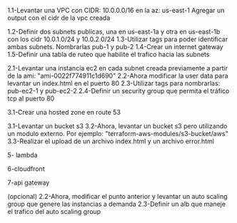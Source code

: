 1.1-Levantar una VPC con CIDR: 10.0.0.0/16 en la az: us-east-1
Agregar un output con el cidr de la vpc creada
<!-- Convertir el output en un objeto y agregar el id de la vpc creada a dicho output -->
1.2-Definir dos subnets publicas, una en us-east-1a y otra en us-east-1b con los cidr 10.0.1.0/24 y 10.0.2.0/24
1.3-Utilizar tags para poder identificar ambas subnets. Nombrarlas pub-1 y pub-2
1.4-Crear un internet gateway
1.5-Definir una tabla de ruteo que habilite el trafico hacia las subnets

2.1-Levantar una instancia ec2 en cada subnet creada previamente a partir de la ami: "ami-0022f774911c1d690"
2.2-Ahora modificar la user data para levantar un index.html en el puerto 80
2.3-Utilizar tags para nombrarlas: pub-ec2-1 y pub-ec2-2
2.4-Definir un security group que permita el tráfico tcp al puerto 80

3.1-Crear una hosted zone en route 53

3.1-Levantar un bucket s3
3.2-Ahora, levantar un bucket s3 pero utilizando un modulo externo. Por ejemplo: "terraform-aws-modules/s3-bucket/aws"
3.3-Realizar el upload de un archivo index.html y un archivo error.html



5- lambda

6-cloudfront

7-api gateway

(opcional)
2.2-Ahora, modificar el punto anterior y levantar un auto scaling group que genere las instancias a demanda
2.3-Definir un alb que maneje el trafico del auto scaling group

